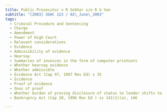 ```yaml
---
title: Public Prosecutor v R Sekhar s/o R G Van 
subtitle: "[2003] SGHC 123 / 02\_June\_2003"
tags:
  - Criminal Procedure and Sentencing
  - Charge
  - Amendment
  - Power of High Court
  - Relevant considerations
  - Evidence
  - Admissibility of evidence
  - Hearsay
  - Summaries of invoices in the form of computer printouts
  - Whether hearsay evidence
  - Whether admissible
  - Evidence Act (Cap 97, 1997 Rev Ed) s 35
  - Evidence
  - Proof of evidence
  - Onus of proof
  - Whether burden of proving disclosure of status to lender shifts to undischarged bankrupt
  - Bankruptcy Act (Cap 20, 1996 Rev Ed ) ss 141(1)(a), 146

---
```


